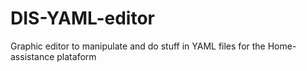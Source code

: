 # DIS-YAML-editor
Graphic editor to manipulate and do stuff in YAML files for the Home-assistance plataform

